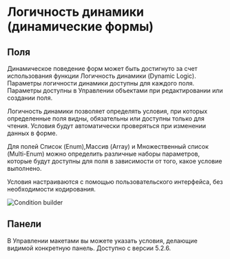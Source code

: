 # Логичность динамики (динамические формы)

## Поля

Динамическое поведение форм может быть достигнуто за счет использования функции Логичность динамики (Dynamic Logic). Параметры логичности динамики доступны для каждого поля. Параметры доступны в Управлении объектами при редактировании или создании поля.
 
Логичность динамики позволяет определять условия, при которых определенные поля видны, обязательны или доступны только для чтения. Условия будут автоматически проверяться при изменении данных в форме.

Для полей Список (Enum),Массив (Array) и Множественный список (Multi-Enum) можно определить различные наборы параметров, которые будут доступны для поля в зависимости от того, какое условие выполнено.

Условия настраиваются с помощью пользовательского интерфейса, без необходимости кодирования.

![Condition builder](https://raw.githubusercontent.com/espocrm/documentation/master/_static/images/administration/dynamic-logic/1.png)

## Панели

В Управлении макетами вы можете указать условия, делающие видимой конкретную панель. Доступно с версии 5.2.6.
